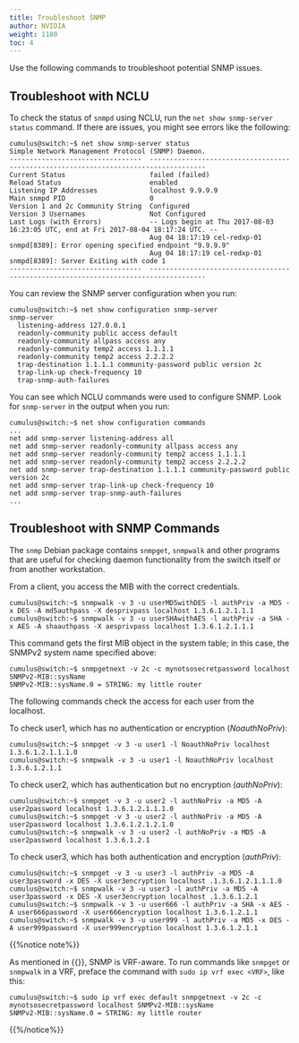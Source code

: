 ```yaml
---
title: Troubleshoot SNMP
author: NVIDIA
weight: 1180
toc: 4
---
```


Use the following commands to troubleshoot potential SNMP issues.

## Troubleshoot with NCLU

To check the status of `snmpd` using NCLU, run the `net show snmp-server status` command. If there are issues, you might see errors like the following:

```
cumulus@switch:~$ net show snmp-server status
Simple Network Management Protocol (SNMP) Daemon.
---------------------------------  ------------------------------------------------------------------------------------
Current Status                     failed (failed)
Reload Status                      enabled
Listening IP Addresses             localhost 9.9.9.9
Main snmpd PID                     0
Version 1 and 2c Community String  Configured
Version 3 Usernames                Not Configured
Last Logs (with Errors)            -- Logs begin at Thu 2017-08-03 16:23:05 UTC, end at Fri 2017-08-04 18:17:24 UTC. --
                                   Aug 04 18:17:19 cel-redxp-01 snmpd[8389]: Error opening specified endpoint "9.9.9.9"
                                   Aug 04 18:17:19 cel-redxp-01 snmpd[8389]: Server Exiting with code 1
---------------------------------  ------------------------------------------------------------------------------------
```

You can review the SNMP server configuration when you run:

```
cumulus@switch:~$ net show configuration snmp-server
snmp-server
  listening-address 127.0.0.1
  readonly-community public access default
  readonly-community allpass access any
  readonly-community temp2 access 1.1.1.1
  readonly-community temp2 access 2.2.2.2
  trap-destination 1.1.1.1 community-password public version 2c
  trap-link-up check-frequency 10
  trap-snmp-auth-failures
```

You can see which NCLU commands were used to configure SNMP. Look for `snmp-server` in the output when you run:

```
cumulus@switch:~$ net show configuration commands
...
net add snmp-server listening-address all
net add snmp-server readonly-community allpass access any
net add snmp-server readonly-community temp2 access 1.1.1.1
net add snmp-server readonly-community temp2 access 2.2.2.2
net add snmp-server trap-destination 1.1.1.1 community-password public version 2c
net add snmp-server trap-link-up check-frequency 10
net add snmp-server trap-snmp-auth-failures
...
```

## Troubleshoot with SNMP Commands

The `snmp` Debian package contains `snmpget`, `snmpwalk` and other programs that are useful for checking daemon functionality from the switch itself or from another workstation.

From a client, you access the MIB with the correct credentials.

```
cumulus@switch:~$ snmpwalk -v 3 -u userMD5withDES -l authPriv -a MD5 -x DES -A md5authpass -X desprivpass localhost 1.3.6.1.2.1.1.1
cumulus@switch:~$ snmpwalk -v 3 -u userSHAwithAES -l authPriv -a SHA -x AES -A shaauthpass -X aesprivpass localhost 1.3.6.1.2.1.1.1
```

This command gets the first MIB object in the system table; in this case, the SNMPv2 system name specified above:

```
cumulus@switch:~$ snmpgetnext -v 2c -c mynotsosecretpassword localhost SNMPv2-MIB::sysName
SNMPv2-MIB::sysName.0 = STRING: my little router
```

The following commands check the access for each user from the localhost.

To check user1, which has no authentication or encryption (*NoauthNoPriv*):

```
cumulus@switch:~$ snmpget -v 3 -u user1 -l NoauthNoPriv localhost 1.3.6.1.2.1.1.1.0
cumulus@switch:~$ snmpwalk -v 3 -u user1 -l NoauthNoPriv localhost 1.3.6.1.2.1.1
```

To check user2, which has authentication but no encryption (*authNoPriv*):

```
cumulus@switch:~$ snmpget -v 3 -u user2 -l authNoPriv -a MD5 -A user2password localhost 1.3.6.1.2.1.1.1.0
cumulus@switch:~$ snmpget -v 3 -u user2 -l authNoPriv -a MD5 -A user2password localhost 1.3.6.1.2.1.2.1.0
cumulus@switch:~$ snmpwalk -v 3 -u user2 -l authNoPriv -a MD5 -A user2password localhost 1.3.6.1.2.1
```

To check user3, which has both authentication and encryption (*authPriv*):

```
cumulus@switch:~$ snmpget -v 3 -u user3 -l authPriv -a MD5 -A user3password -x DES -X user3encryption localhost .1.3.6.1.2.1.1.1.0
cumulus@switch:~$ snmpwalk -v 3 -u user3 -l authPriv -a MD5 -A user3password -x DES -X user3encryption localhost .1.3.6.1.2.1
cumulus@switch:~$ snmpwalk -v 3 -u user666 -l authPriv -a SHA -x AES -A user666password -X user666encryption localhost 1.3.6.1.2.1.1
cumulus@switch:~$ snmpwalk -v 3 -u user999 -l authPriv -a MD5 -x DES -A user999password -X user999encryption localhost 1.3.6.1.2.1.1
```

{{%notice note%}}

As mentioned in {{<link url="Configure-SNMP/#snmp-and-vrfs" text="Configure SNMP">}}, SNMP is VRF-aware. To run commands like `snmpget` or `snmpwalk` in a VRF, preface the command with `sudo ip vrf exec <VRF>`, like this:

```
cumulus@switch:~$ sudo ip vrf exec default snmpgetnext -v 2c -c mynotsosecretpassword localhost SNMPv2-MIB::sysName
SNMPv2-MIB::sysName.0 = STRING: my little router
```

{{%/notice%}}
